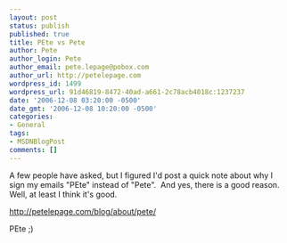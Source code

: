 ```yaml
---
layout: post
status: publish
published: true
title: PEte vs Pete
author: Pete
author_login: Pete
author_email: pete.lepage@pobox.com
author_url: http://petelepage.com
wordpress_id: 1499
wordpress_url: 91d46819-8472-40ad-a661-2c78acb4018c:1237237
date: '2006-12-08 03:20:00 -0500'
date_gmt: '2006-12-08 10:20:00 -0500'
categories:
- General
tags:
- MSDNBlogPost
comments: []
---
```

<p>A few people have asked, but I figured I'd post a quick note about why I sign my emails "PEte" instead of "Pete".&nbsp; And yes, there is a good reason. Well, at least I think it's good.</p>
<p><a href="http://petelepage.com/blog/about/pete/" target=_blank >http://petelepage.com/blog/about/pete/</a></p>
<p>PEte ;)</p>
